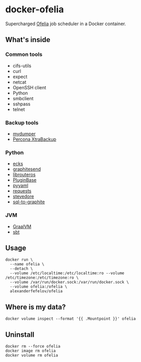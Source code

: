 # docker-ofelia

Supercharged [Ofelia](https://github.com/mcuadros/ofelia) job scheduler in a Docker container.

## What's inside

### Common tools

- cifs-utils
- curl
- expect
- netcat
- OpenSSH client
- Python
- smbclient
- sshpass
- telnet

### Backup tools

- [mydumper](https://github.com/maxbube/mydumper)
- [Percona XtraBackup](https://www.percona.com/software/mysql-database/percona-xtrabackup)

### Python

- [ecks](https://github.com/cread/ecks)
- [graphitesend](https://github.com/daniellawrence/graphitesend)
- [librouteros](https://github.com/luqasz/librouteros)
- [PluginBase](https://github.com/mitsuhiko/pluginbase)
- [pyyaml](https://pyyaml.org)
- [requests](https://github.com/requests/requests)
- [stevedore](https://github.com/openstack/stevedore)
- [sql-to-graphite](https://github.com/opschops/sql-to-graphite)

### JVM

- [GraalVM](https://www.graalvm.org)
- [sbt](https://www.scala-sbt.org)

## Usage

    docker run \
      --name ofelia \
      --detach \
      --volume /etc/localtime:/etc/localtime:ro --volume /etc/timezone:/etc/timezone:ro \
      --volume /var/run/docker.sock:/var/run/docker.sock \
      --volume ofelia:/ofelia \
      alexanderfefelov/ofelia

## Where is my data?

    docker volume inspect --format '{{ .Mountpoint }}' ofelia

## Uninstall

    docker rm --force ofelia
    docker image rm ofelia
    docker volume rm ofelia
